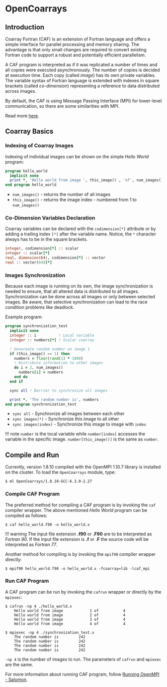 # OpenCoarrays

## Introduction

Coarray Fortran (CAF) is an extension of Fortran language and offers a simple interface for parallel processing and memory sharing.
The advantage is that only small changes are required to convert existing Fortran code to support a robust and potentially efficient parallelism.

A CAF program is interpreted as if it was replicated a number of times and all copies were executed asynchronously.
The number of copies is decided at execution time. Each copy (called *image*) has its own private variables.
The variable syntax of Fortran language is extended with indexes in square brackets (called *co-dimension*) representing a reference to data distributed across images.

By default, the CAF is using Message Passing Interface (MPI) for lower-level communication, so there are some similarities with MPI.

Read more [here][a].

## Coarray Basics

### Indexing of Coarray Images

Indexing of individual images can be shown on the simple *Hello World* program:

```fortran
program hello_world
  implicit none
  print *, 'Hello world from image ', this_image() , 'of', num_images()
end program hello_world
```

* `num_images()` - returns the number of all images
* `this_image()` - returns the image index - numbered from 1 to `num_images()`

### Co-Dimension Variables Declaration

Coarray variables can be declared with the `codimension[*]` attribute or by adding a trailing index `[*]` after the variable name.
Notice, the `*` character always has to be in the square brackets.

```fortran
integer, codimension[*] :: scalar
integer :: scalar[*]
real, dimension(64), codimension[*] :: vector
real :: vector(64)[*]
```

### Images Synchronization

Because each image is running on its own, the image synchronization is needed to ensure, that all altered data is distributed to all images.
Synchronization can be done across all images or only between selected images. Be aware, that selective synchronization can lead to the race condition problems like deadlock.

Example program:

```fortran
program synchronization_test
  implicit none
  integer :: i          ! Local variable
  integer :: numbers[*] ! Scalar coarray

  ! Genereate random number on image 1
  if (this_image() == 1) then
    numbers = floor(rand(1) * 1000)
    ! Distribute information to other images
    do i = 2, num_images()
      numbers[i] = numbers
    end do
  end if

  sync all ! Barrier to synchronize all images

  print *, 'The random number is', numbers
end program synchronization_test
```

* `sync all` - Synchronize all images between each other
* `sync images(*)` - Synchronize this image to all other
* `sync images(index)` - Synchronize this image to image with `index`

!!! note
    `number` is the local variable while `number[index]` accesses the variable in the specific image.
    `number[this_image()]` is the same as `number`.

## Compile and Run

Currently, version 1.8.10 compiled with the OpenMPI 1.10.7 library is installed on the cluster. To load the `OpenCoarrays` module, type:

```console
$ ml OpenCoarrays/1.8.10-GCC-6.3.0-2.27
```

### Compile CAF Program

The preferred method for compiling a CAF program is by invoking the `caf` compiler wrapper.
The above mentioned *Hello World* program can be compiled as follows:

```console
$ caf hello_world.f90 -o hello_world.x
```

!!! warning
    The input file extension **.f90** or **.F90** are to be interpreted as *Fortran 90*.
    If the input file extension is **.f** or **.F** the source code will be interpreted as *Fortran 77*.

Another method for compiling is by invoking the `mpif90` compiler wrapper directly:

```console
$ mpif90 hello_world.f90 -o hello_world.x -fcoarray=lib -lcaf_mpi
```

### Run CAF Program

A CAF program can be run by invoking the `cafrun` wrapper or directly by the `mpiexec`:

```console
$ cafrun -np 4 ./hello_world.x
    Hello world from image            1 of           4
    Hello world from image            2 of           4
    Hello world from image            3 of           4
    Hello world from image            4 of           4

$ mpiexec -np 4 ./synchronization_test.x
    The random number is         242
    The random number is         242
    The random number is         242
    The random number is         242
```

`-np 4` is the number of images to run. The parameters of `cafrun` and `mpiexec` are the same.

For more information about running CAF program, follow [Running OpenMPI - Salomon][1].

[1]: ../mpi/running_openmpi.md

[a]: http://www.opencoarrays.org/
